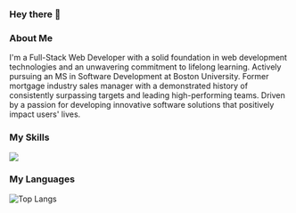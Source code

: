 ### Hey there 👋

### About Me
I'm a Full-Stack Web Developer with a solid foundation in web development technologies and an unwavering commitment to lifelong learning. Actively pursuing an MS in Software Development at Boston University. Former mortgage industry sales manager with a demonstrated history of consistently surpassing targets and leading high-performing teams. Driven by a passion for developing innovative software solutions that positively impact users' lives.

### My Skills
  <a href="https://skillicons.dev">
    <img src="https://skillicons.dev/icons?i=js,html,css,py,java,nextjs,nodejs,react,mongodb,prisma,angular,ps" />
  </a>

### My Languages

![Top Langs](https://github-readme-stats.vercel.app/api/top-langs/?username=dimicodes&size_weight=0.5&count_weight=0.5)
